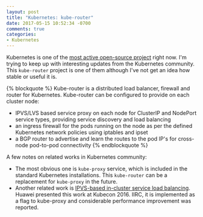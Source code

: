 ```yaml
---
layout: post
title: "Kubernetes: kube-router"
date: 2017-05-15 10:52:34 -0700
comments: true
categories: 
- Kubernetes
---
```


Kubernetes is one of the [most active open-source project](http://www.infoworld.com/article/3118345/cloud-computing/why-kubernetes-is-winning-the-container-war.html) right now. 
I'm trying to keep up with interesting updates from the Kubernetes community.
This `kube-router` project is one of them although I've not get an idea how stable or useful it is. 

{% blockquote %}
Kube-router is a distributed load balancer, firewall and router for Kubernetes. Kube-router can be configured to provide on each cluster node:
* IPVS/LVS based service proxy on each node for ClusterIP and NodePort service types, providing service discovery and load balancing
* an ingress firewall for the pods running on the node as per the defined Kubernetes network policies using iptables and ipset
* a BGP router to advertise and learn the routes to the pod IP's for cross-node pod-to-pod connectivity
{% endblockquote %}

A few notes on related works in Kubernetes community:

* The most obvious one is `kube-proxy` service, which is included in the standard Kubernetes installations. This `kube-router` can be a replacement for `kube-proxy` in the future.
* Another related work is [IPVS-based in-cluster service load balancing](https://github.com/kubernetes/kubernetes/issues/44063). 
  Huawei presented this work at Kubecon 2016. 
  IIRC, it is implemented as a flag to kube-proxy and considerable performance improvement was reported.
